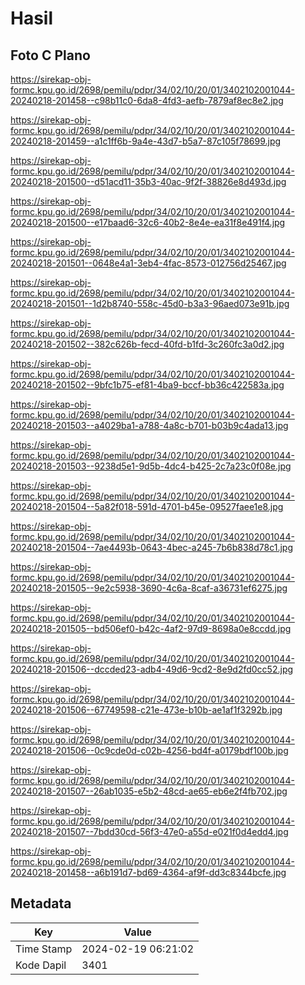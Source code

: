 # Hasil

## Foto C Plano

https://sirekap-obj-formc.kpu.go.id/2698/pemilu/pdpr/34/02/10/20/01/3402102001044-20240218-201458--c98b11c0-6da8-4fd3-aefb-7879af8ec8e2.jpg

https://sirekap-obj-formc.kpu.go.id/2698/pemilu/pdpr/34/02/10/20/01/3402102001044-20240218-201459--a1c1ff6b-9a4e-43d7-b5a7-87c105f78699.jpg

https://sirekap-obj-formc.kpu.go.id/2698/pemilu/pdpr/34/02/10/20/01/3402102001044-20240218-201500--d51acd11-35b3-40ac-9f2f-38826e8d493d.jpg

https://sirekap-obj-formc.kpu.go.id/2698/pemilu/pdpr/34/02/10/20/01/3402102001044-20240218-201500--e17baad6-32c6-40b2-8e4e-ea31f8e491f4.jpg

https://sirekap-obj-formc.kpu.go.id/2698/pemilu/pdpr/34/02/10/20/01/3402102001044-20240218-201501--0648e4a1-3eb4-4fac-8573-012756d25467.jpg

https://sirekap-obj-formc.kpu.go.id/2698/pemilu/pdpr/34/02/10/20/01/3402102001044-20240218-201501--1d2b8740-558c-45d0-b3a3-96aed073e91b.jpg

https://sirekap-obj-formc.kpu.go.id/2698/pemilu/pdpr/34/02/10/20/01/3402102001044-20240218-201502--382c626b-fecd-40fd-b1fd-3c260fc3a0d2.jpg

https://sirekap-obj-formc.kpu.go.id/2698/pemilu/pdpr/34/02/10/20/01/3402102001044-20240218-201502--9bfc1b75-ef81-4ba9-bccf-bb36c422583a.jpg

https://sirekap-obj-formc.kpu.go.id/2698/pemilu/pdpr/34/02/10/20/01/3402102001044-20240218-201503--a4029ba1-a788-4a8c-b701-b03b9c4ada13.jpg

https://sirekap-obj-formc.kpu.go.id/2698/pemilu/pdpr/34/02/10/20/01/3402102001044-20240218-201503--9238d5e1-9d5b-4dc4-b425-2c7a23c0f08e.jpg

https://sirekap-obj-formc.kpu.go.id/2698/pemilu/pdpr/34/02/10/20/01/3402102001044-20240218-201504--5a82f018-591d-4701-b45e-09527faee1e8.jpg

https://sirekap-obj-formc.kpu.go.id/2698/pemilu/pdpr/34/02/10/20/01/3402102001044-20240218-201504--7ae4493b-0643-4bec-a245-7b6b838d78c1.jpg

https://sirekap-obj-formc.kpu.go.id/2698/pemilu/pdpr/34/02/10/20/01/3402102001044-20240218-201505--9e2c5938-3690-4c6a-8caf-a36731ef6275.jpg

https://sirekap-obj-formc.kpu.go.id/2698/pemilu/pdpr/34/02/10/20/01/3402102001044-20240218-201505--bd506ef0-b42c-4af2-97d9-8698a0e8ccdd.jpg

https://sirekap-obj-formc.kpu.go.id/2698/pemilu/pdpr/34/02/10/20/01/3402102001044-20240218-201506--dccded23-adb4-49d6-9cd2-8e9d2fd0cc52.jpg

https://sirekap-obj-formc.kpu.go.id/2698/pemilu/pdpr/34/02/10/20/01/3402102001044-20240218-201506--67749598-c21e-473e-b10b-ae1af1f3292b.jpg

https://sirekap-obj-formc.kpu.go.id/2698/pemilu/pdpr/34/02/10/20/01/3402102001044-20240218-201506--0c9cde0d-c02b-4256-bd4f-a0179bdf100b.jpg

https://sirekap-obj-formc.kpu.go.id/2698/pemilu/pdpr/34/02/10/20/01/3402102001044-20240218-201507--26ab1035-e5b2-48cd-ae65-eb6e2f4fb702.jpg

https://sirekap-obj-formc.kpu.go.id/2698/pemilu/pdpr/34/02/10/20/01/3402102001044-20240218-201507--7bdd30cd-56f3-47e0-a55d-e021f0d4edd4.jpg

https://sirekap-obj-formc.kpu.go.id/2698/pemilu/pdpr/34/02/10/20/01/3402102001044-20240218-201458--a6b191d7-bd69-4364-af9f-dd3c8344bcfe.jpg


## Metadata

| Key        | Value               |
| ---------- | ------------------- |
| Time Stamp | 2024-02-19 06:21:02 |
| Kode Dapil | 3401                |



